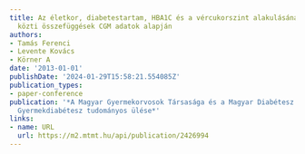 ```yaml
---
title: Az életkor, diabetestartam, HBA1C és a vércukorszint alakulásának jellemzői
  közti összefüggések CGM adatok alapján
authors:
- Tamás Ferenci
- Levente Kovács
- Körner A
date: '2013-01-01'
publishDate: '2024-01-29T15:58:21.554085Z'
publication_types:
- paper-conference
publication: '*A Magyar Gyermekorvosok Társasága és a Magyar Diabétesz Társaság XXX.
  Gyermekdiabétesz tudományos ülése*'
links:
- name: URL
  url: https://m2.mtmt.hu/api/publication/2426994
---
```

